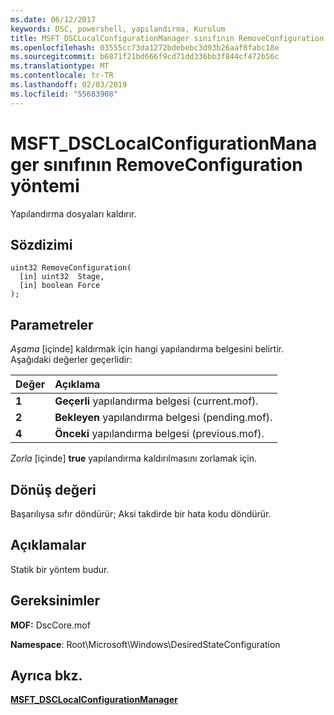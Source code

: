 ```yaml
---
ms.date: 06/12/2017
keywords: DSC, powershell, yapılandırma, Kurulum
title: MSFT_DSCLocalConfigurationManager sınıfının RemoveConfiguration yöntemi
ms.openlocfilehash: 03555cc73da1272bdebebc3d93b26aaf8fabc18e
ms.sourcegitcommit: b6871f21bd666f9cd71dd336bb3f844cf472b56c
ms.translationtype: MT
ms.contentlocale: tr-TR
ms.lasthandoff: 02/03/2019
ms.locfileid: "55683908"
---
```

# <a name="removeconfiguration-method-of-the-msftdsclocalconfigurationmanager-class"></a>MSFT_DSCLocalConfigurationManager sınıfının RemoveConfiguration yöntemi

Yapılandırma dosyaları kaldırır.

## <a name="syntax"></a>Sözdizimi

```mof
uint32 RemoveConfiguration(
  [in] uint32  Stage,
  [in] boolean Force
);
```

## <a name="parameters"></a>Parametreler

*Aşama* \[içinde\] kaldırmak için hangi yapılandırma belgesini belirtir. Aşağıdaki değerler geçerlidir:

|Değer |Açıklama |
|:--- |:---|
|**1** | **Geçerli** yapılandırma belgesi (current.mof). |
|**2** | **Bekleyen** yapılandırma belgesi (pending.mof).  |
|**4** | **Önceki** yapılandırma belgesi (previous.mof). |

*Zorla* \[içinde\] **true** yapılandırma kaldırılmasını zorlamak için.

## <a name="return-value"></a>Dönüş değeri

Başarılıysa sıfır döndürür; Aksi takdirde bir hata kodu döndürür.

## <a name="remarks"></a>Açıklamalar

Statik bir yöntem budur.

## <a name="requirements"></a>Gereksinimler

**MOF:** DscCore.mof

**Namespace**: Root\Microsoft\Windows\DesiredStateConfiguration

## <a name="see-also"></a>Ayrıca bkz.

[**MSFT_DSCLocalConfigurationManager**](msft-dsclocalconfigurationmanager.md)